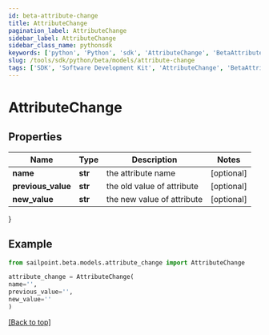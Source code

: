 ```yaml
---
id: beta-attribute-change
title: AttributeChange
pagination_label: AttributeChange
sidebar_label: AttributeChange
sidebar_class_name: pythonsdk
keywords: ['python', 'Python', 'sdk', 'AttributeChange', 'BetaAttributeChange'] 
slug: /tools/sdk/python/beta/models/attribute-change
tags: ['SDK', 'Software Development Kit', 'AttributeChange', 'BetaAttributeChange']
---
```


# AttributeChange


## Properties

Name | Type | Description | Notes
------------ | ------------- | ------------- | -------------
**name** | **str** | the attribute name | [optional] 
**previous_value** | **str** | the old value of attribute | [optional] 
**new_value** | **str** | the new value of attribute | [optional] 
}

## Example

```python
from sailpoint.beta.models.attribute_change import AttributeChange

attribute_change = AttributeChange(
name='',
previous_value='',
new_value=''
)

```
[[Back to top]](#) 

